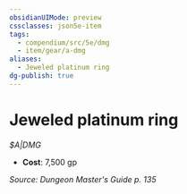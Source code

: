 ```yaml
---
obsidianUIMode: preview
cssclasses: json5e-item
tags:
  - compendium/src/5e/dmg
  - item/gear/a-dmg
aliases:
  - Jeweled platinum ring
dg-publish: true
---
```

# Jeweled platinum ring
*$A|DMG*  

- **Cost**: 7,500 gp

*Source: Dungeon Master's Guide p. 135*